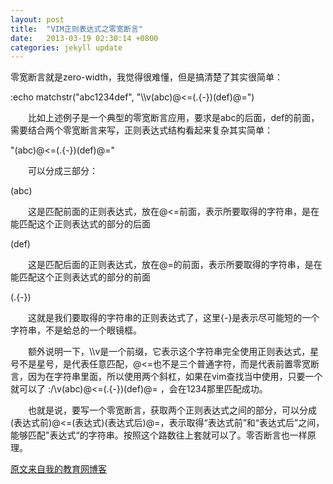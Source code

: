 ```yaml
---
layout: post
title:  "VIM正则表达式之零宽断言"
date:   2013-03-19 02:30:14 +0800
categories: jekyll update
---
```


零宽断言就是zero-width，我觉得很难懂，但是搞清楚了其实很简单：

:echo matchstr("abc1234def", "\\\\v(abc)@<=(.{-})(def)@=") 

　　比如上述例子是一个典型的零宽断言应用，要求是abc的后面，def的前面，需要结合两个零宽断言来写，正则表达式结构看起来复杂其实简单：

"(abc)@<=(.{-})(def)@="

　　可以分成三部分：

(abc)

　　这是匹配前面的正则表达式，放在@<=前面，表示所要取得的字符串，是在能匹配这个正则表达式的部分的后面

(def) 

　　这是匹配后面的正则表达式，放在@=的前面，表示所要取得的字符串，是在能匹配这个正则表达式的部分的前面

(.{-}) 

　　这就是我们要取得的字符串的正则表达式了，这里{-}是表示尽可能短的一个字符串，不是蛤总的一个眼镜框。

　　额外说明一下，\\\\v是一个前缀，它表示这个字符串完全使用正则表达式，星号不是星号，是代表任意匹配，@<=也不是三个普通字符，而是代表前置零宽断言，因为在字符串里面，所以使用两个斜杠，如果在vim查找当中使用，只要一个就可以了 :/\\v(abc)@<=(.{-})(def)@= ，会在1234那里匹配成功。

　　也就是说，要写一个零宽断言，获取两个正则表达式之间的部分，可以分成 (表达式前)@<=(表达式)(表达式后)@=，表示取得“表达式前”和“表达式后”之间，能够匹配"表达式“的字符串。按照这个路数往上套就可以了。零否断言也一样原理。

[原文来自我的教育网博客][原文来自我的教育网博客]

[原文来自我的教育网博客]:http://teacher.edu.cn/pc/article/201303/578901.html
